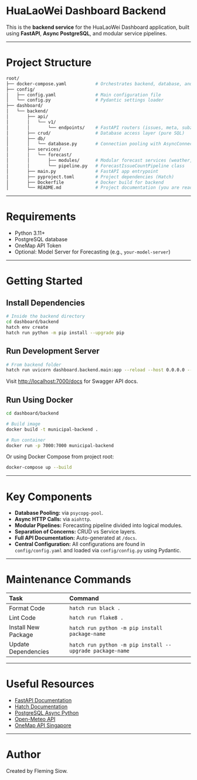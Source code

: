 # HuaLaoWei Dashboard Backend

This is the **backend service** for the HuaLaoWei Dashboard application, built using **FastAPI**, **Async PostgreSQL**, and modular service pipelines.

---

# Project Structure

```bash
root/
├── docker-compose.yaml           # Orchestrates backend, database, and model server
├── config/
│   ├── config.yaml               # Main configuration file
│   └── config.py                 # Pydantic settings loader
├── dashboard/
│   └── backend/
│       ├── api/
│       │   └── v1/
│       │       └── endpoints/    # FastAPI routers (issues, meta, subzone, forecast)
│       ├── crud/                 # Database access layer (pure SQL)
│       ├── db/
│       │   └── database.py       # Connection pooling with AsyncConnectionPool
│       ├── services/
│       │   └── forecast/
│       │       ├── modules/      # Modular forecast services (weather, POI, socioeconomic, etc.)
│       │       └── pipeline.py   # ForecastIssueCountPipeline class
│       ├── main.py               # FastAPI app entrypoint
│       ├── pyproject.toml        # Project dependencies (Hatch)
│       ├── Dockerfile            # Docker build for backend
│       └── README.md             # Project documentation (you are reading this)
```

---

# Requirements

* Python 3.11+
* PostgreSQL database
* OneMap API Token
* Optional: Model Server for Forecasting (e.g., `your-model-server`)

---

# Getting Started

## Install Dependencies

```bash
# Inside the backend directory
cd dashboard/backend
hatch env create
hatch run python -m pip install --upgrade pip
```

## Run Development Server

```bash
# From backend folder
hatch run uvicorn dashboard.backend.main:app --reload --host 0.0.0.0 --port 8000
```

Visit [http://localhost:7000/docs](http://localhost:7000/docs) for Swagger API docs.


## Run Using Docker

```bash
cd dashboard/backend

# Build image
docker build -t municipal-backend .

# Run container
docker run -p 7000:7000 municipal-backend
```

Or using Docker Compose from project root:

```bash
docker-compose up --build
```

---

# Key Components

* **Database Pooling:** via `psycopg-pool`.
* **Async HTTP Calls:** via `aiohttp`.
* **Modular Pipelines:** Forecasting pipeline divided into logical modules.
* **Separation of Concerns:** CRUD vs Service layers.
* **Full API Documentation:** Auto-generated at `/docs`.
* **Central Configuration:** All configurations are found in `config/config.yaml` and loaded via `config/config.py` using Pydantic.

---

# Maintenance Commands

| Task                | Command                                                  |
| :------------------ | :------------------------------------------------------- |
| Format Code         | `hatch run black .`                                      |
| Lint Code           | `hatch run flake8 .`                                     |
| Install New Package | `hatch run python -m pip install package-name`           |
| Update Dependencies | `hatch run python -m pip install --upgrade package-name` |

---

# Useful Resources

* [FastAPI Documentation](https://fastapi.tiangolo.com/)
* [Hatch Documentation](https://hatch.pypa.io/latest/)
* [PostgreSQL Async Python](https://www.psycopg.org/psycopg3/docs/async.html)
* [Open-Meteo API](https://open-meteo.com/en/docs)
* [OneMap API Singapore](https://www.onemap.gov.sg/docs/)

---

# Author

Created by Fleming Siow.

